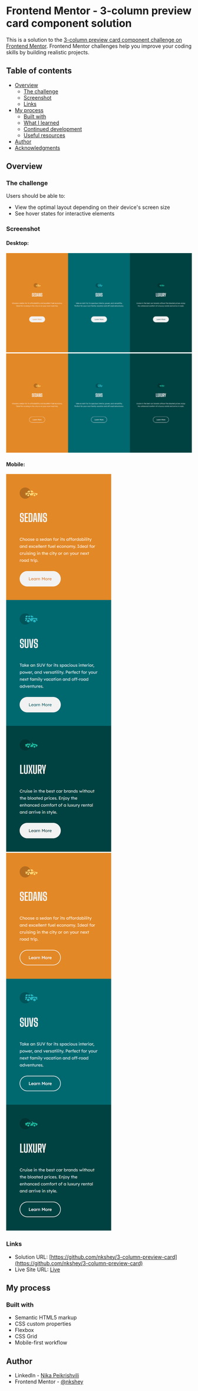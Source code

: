 # Frontend Mentor - 3-column preview card component solution

This is a solution to the [3-column preview card component challenge on Frontend Mentor](https://www.frontendmentor.io/challenges/3column-preview-card-component-pH92eAR2-). Frontend Mentor challenges help you improve your coding skills by building realistic projects. 

## Table of contents

- [Overview](#overview)
  - [The challenge](#the-challenge)
  - [Screenshot](#screenshot)
  - [Links](#links)
- [My process](#my-process)
  - [Built with](#built-with)
  - [What I learned](#what-i-learned)
  - [Continued development](#continued-development)
  - [Useful resources](#useful-resources)
- [Author](#author)
- [Acknowledgments](#acknowledgments)

## Overview

### The challenge

Users should be able to:

- View the optimal layout depending on their device's screen size
- See hover states for interactive elements

### Screenshot

#### Desktop:

![Desktop Preview](/design/screenshot.png)
![Desktop Active Preview](/design/screenshot-active.png)

#### Mobile:

![Mobile Preview](/design/screenshot-mobile.png)
![Mobile Active Preview](/design/screenshot-mobile-active.png)

### Links

- Solution URL: [https://github.com/nkshey/3-column-preview-card](https://github.com/nkshey/3-column-preview-card)
- Live Site URL: [Live](https://your-live-site-url.com)

## My process

### Built with

- Semantic HTML5 markup
- CSS custom properties
- Flexbox
- CSS Grid
- Mobile-first workflow

## Author

- LinkedIn - [Nika Peikrishvili](https://www.linkedin.com/in/nikapeikrishvili/)
- Frontend Mentor - [@nkshey](https://www.frontendmentor.io/profile/nkshey)